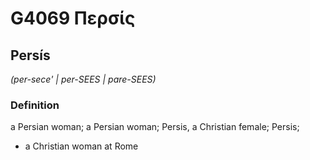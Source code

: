 # G4069 Περσίς

## Persís

_(per-sece' | per-SEES | pare-SEES)_

### Definition

a Persian woman; a Persian woman; Persis, a Christian female; Persis; 

- a Christian woman at Rome
